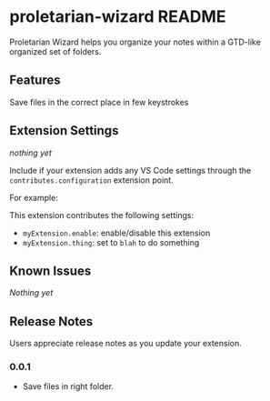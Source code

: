 # proletarian-wizard README

Proletarian Wizard helps you organize your notes within a GTD-like organized set of folders.

## Features

Save files in the correct place in few keystrokes

## Extension Settings

_nothing yet_

Include if your extension adds any VS Code settings through the `contributes.configuration` extension point.

For example:

This extension contributes the following settings:

* `myExtension.enable`: enable/disable this extension
* `myExtension.thing`: set to `blah` to do something

## Known Issues

_Nothing yet_

## Release Notes

Users appreciate release notes as you update your extension.

### 0.0.1

- Save files in right folder.